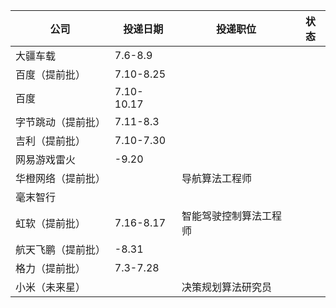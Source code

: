 | 公司               | 投递日期   | 投递职位               | 状态 |
| ------------------ | ---------- | ---------------------- | ---- |
| 大疆车载           | 7.6-8.9    |                        |      |
| 百度（提前批）     | 7.10-8.25  |                        |      |
| 百度               | 7.10-10.17 |                        |      |
| 字节跳动（提前批） | 7.11-8.3   |                        |      |
| 吉利（提前批）     | 7.10-7.30  |                        |      |
| 网易游戏雷火       | -9.20      |                        |      |
| 华橙网络（提前批） |            | 导航算法工程师         |      |
| 毫末智行           |            |                        |      |
| 虹软（提前批）     | 7.16-8.17  | 智能驾驶控制算法工程师 |      |
| 航天飞鹏（提前批） | -8.31      |                        |      |
| 格力（提前批）     | 7.3-7.28   |                        |      |
| 小米（未来星）     |            | 决策规划算法研究员     |      |
